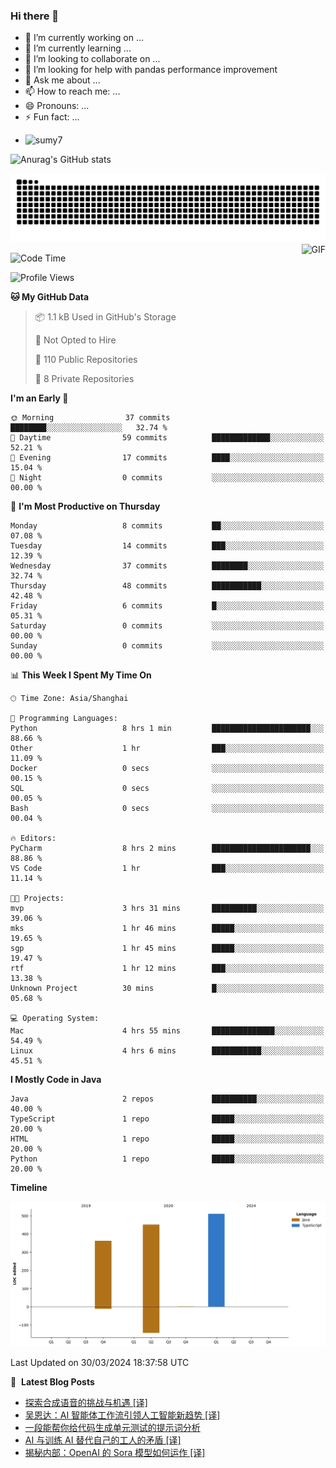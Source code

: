 ### Hi there 👋
<!--
**alloevil/alloevil** is a ✨ _special_ ✨ repository because its `README.md` (this file) appears on your GitHub profile.

Here are some ideas to get you started:

- 🔭 I’m currently working on ...
- 🌱 I’m currently learning ...
- 👯 I’m looking to collaborate on ...
- 🤔 I’m looking for help with ...
- 💬 Ask me about ...
- 📫 How to reach me: ...
- 😄 Pronouns: ...
- ⚡ Fun fact: ...
-->

- 🔭 I’m currently working on ...
- 🌱 I’m currently learning ...
- 👯 I’m looking to collaborate on ...
- 🤔 I’m looking for help with pandas performance improvement
- 💬 Ask me about ...
- 📫 How to reach me: ...
- 😄 Pronouns: ...
- ⚡ Fun fact: ...
  
+ ![sumy7](https://komarev.com/ghpvc/?username=alloevil)

![Anurag's GitHub stats](https://github-readme-stats.vercel.app/api?username=alloevil&show_icons=true&bg_color=00000000)

<picture align="center">
  <source media="(prefers-color-scheme: dark)" srcset="https://github.com/alloevil/alloevil/blob/output/github-contribution-grid-snake.svg">
  <source media="(prefers-color-scheme: dark)" srcset="https://github.com/alloevil/alloevil/blob/output/github-contribution-grid-snake.svg">
  <img alt="github contribution grid snake animation" src="https://github.com/alloevil/alloevil/blob/output/github-contribution-grid-snake.svg">
</picture>

<img align="right" alt="GIF" src="https://raw.githubusercontent.com/JoeyBling/JoeyBling/master/pic/pusheencode.gif" />

<!--START_SECTION:waka-->
![Code Time](http://img.shields.io/badge/Code%20Time-2%2C161%20hrs%2022%20mins-blue)

![Profile Views](http://img.shields.io/badge/Profile%20Views-0-blue)

**🐱 My GitHub Data** 

> 📦 1.1 kB Used in GitHub's Storage 
 > 
> 🚫 Not Opted to Hire
 > 
> 📜 110 Public Repositories 
 > 
> 🔑 8 Private Repositories 
 > 
**I'm an Early 🐤** 

```text
🌞 Morning                37 commits          ████████░░░░░░░░░░░░░░░░░   32.74 % 
🌆 Daytime                59 commits          █████████████░░░░░░░░░░░░   52.21 % 
🌃 Evening                17 commits          ████░░░░░░░░░░░░░░░░░░░░░   15.04 % 
🌙 Night                  0 commits           ░░░░░░░░░░░░░░░░░░░░░░░░░   00.00 % 
```
📅 **I'm Most Productive on Thursday** 

```text
Monday                   8 commits           ██░░░░░░░░░░░░░░░░░░░░░░░   07.08 % 
Tuesday                  14 commits          ███░░░░░░░░░░░░░░░░░░░░░░   12.39 % 
Wednesday                37 commits          ████████░░░░░░░░░░░░░░░░░   32.74 % 
Thursday                 48 commits          ███████████░░░░░░░░░░░░░░   42.48 % 
Friday                   6 commits           █░░░░░░░░░░░░░░░░░░░░░░░░   05.31 % 
Saturday                 0 commits           ░░░░░░░░░░░░░░░░░░░░░░░░░   00.00 % 
Sunday                   0 commits           ░░░░░░░░░░░░░░░░░░░░░░░░░   00.00 % 
```


📊 **This Week I Spent My Time On** 

```text
🕑︎ Time Zone: Asia/Shanghai

💬 Programming Languages: 
Python                   8 hrs 1 min         ██████████████████████░░░   88.66 % 
Other                    1 hr                ███░░░░░░░░░░░░░░░░░░░░░░   11.09 % 
Docker                   0 secs              ░░░░░░░░░░░░░░░░░░░░░░░░░   00.15 % 
SQL                      0 secs              ░░░░░░░░░░░░░░░░░░░░░░░░░   00.05 % 
Bash                     0 secs              ░░░░░░░░░░░░░░░░░░░░░░░░░   00.04 % 

🔥 Editors: 
PyCharm                  8 hrs 2 mins        ██████████████████████░░░   88.86 % 
VS Code                  1 hr                ███░░░░░░░░░░░░░░░░░░░░░░   11.14 % 

🐱‍💻 Projects: 
mvp                      3 hrs 31 mins       ██████████░░░░░░░░░░░░░░░   39.06 % 
mks                      1 hr 46 mins        █████░░░░░░░░░░░░░░░░░░░░   19.65 % 
sgp                      1 hr 45 mins        █████░░░░░░░░░░░░░░░░░░░░   19.47 % 
rtf                      1 hr 12 mins        ███░░░░░░░░░░░░░░░░░░░░░░   13.38 % 
Unknown Project          30 mins             █░░░░░░░░░░░░░░░░░░░░░░░░   05.68 % 

💻 Operating System: 
Mac                      4 hrs 55 mins       ██████████████░░░░░░░░░░░   54.49 % 
Linux                    4 hrs 6 mins        ███████████░░░░░░░░░░░░░░   45.51 % 
```

**I Mostly Code in Java** 

```text
Java                     2 repos             ██████████░░░░░░░░░░░░░░░   40.00 % 
TypeScript               1 repo              █████░░░░░░░░░░░░░░░░░░░░   20.00 % 
HTML                     1 repo              █████░░░░░░░░░░░░░░░░░░░░   20.00 % 
Python                   1 repo              █████░░░░░░░░░░░░░░░░░░░░   20.00 % 
```



**Timeline**

![Lines of Code chart](https://raw.githubusercontent.com/alloevil/alloevil/main/assets/bar_graph.png)


 Last Updated on 30/03/2024 18:37:58 UTC
<!--END_SECTION:waka-->

📕 &nbsp;**Latest Blog Posts**
<!-- BLOG-POST-LIST:START -->
- [探索合成语音的挑战与机遇 [译]](https://baoyu.io/translations/openai/navigating-the-challenges-and-opportunities-of-synthetic-voices)
- [吴恩达：AI 智能体工作流引领人工智能新趋势 [译]](https://baoyu.io/translations/transcript/whats-next-for-ai-agentic-workflows)
- [一段能帮你给代码生成单元测试的提示词分析](https://baoyu.io/blog/prompt-engineering/prompt-for-generating-unit-tests-for-your-code)
- [AI 与训练 AI 替代自己的工人的矛盾 [译]](https://baoyu.io/translations/transcript/ai-and-the-paradox-of-self-replacing-workers)
- [揭秘内部：OpenAI 的 Sora 模型如何运作 [译]](https://baoyu.io/translations/sora/under-the-hood-how-openai-s-sora-model-works)
<!-- BLOG-POST-LIST:END -->
